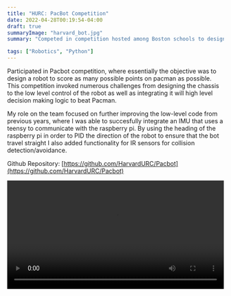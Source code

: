 ```yaml
---
title: "HURC: PacBot Competition"
date: 2022-04-28T00:19:54-04:00
draft: true
summaryImage: "harvard_bot.jpg"
summary: "Competed in competition hosted among Boston schools to design, build, and program a robot to beat Pacman in real life."

tags: ["Robotics", "Python"]
---
```



Participated in Pacbot competition, where essentially the objective was to design a robot to score as many possible points on pacman as possible. This competition invoked numerous challenges from designing the chassis to the low level control of the robot as well as integrating it will high level decision making logic to beat Pacman.

My role on the team focused on further improving the low-level code from previous years, where I was able to succesfully integrate an IMU that uses a teensy to communicate with the raspberry pi. By using the heading of the raspberry pi in order to PID the direction of the robot to ensure that the bot travel straight I also added functionality for IR sensors for collision detection/avoidance. 

Github Repository: [https://github.com/HarvardURC/Pacbot](https://github.com/HarvardURC/Pacbot)

<video width=100% controls autoplay>
    <source src="/static/pacbot/IMG_6392.mp4" type="video/mp4">
    Your browser does not support the video tag.  
</video>
